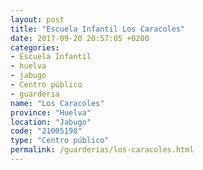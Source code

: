 ```yaml
---
layout: post
title: "Escuela Infantil Los Caracoles"
date: 2017-09-20 20:57:05 +0200
categories:
- Escuela Infantil
- huelva
- jabugo
- Centro público
- guarderia
name: "Los Caracoles"
province: "Huelva"
location: "Jabugo"
code: "21005198"
type: "Centro público"
permalink: /guarderias/los-caracoles.html
---
```

